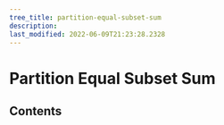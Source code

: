 ```yaml
---
tree_title: partition-equal-subset-sum
description: 
last_modified: 2022-06-09T21:23:28.2328
---
```


# Partition Equal Subset Sum

## Contents
